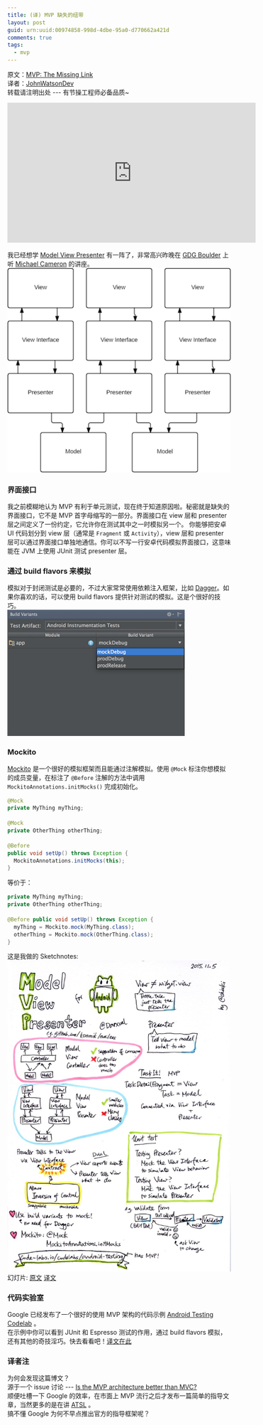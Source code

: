 ```yaml
---
title: (译) MVP 缺失的纽带
layout: post
guid: urn:uuid:00974858-998d-4dbe-95a0-d770662a421d
comments: true
tags:
  - mvp
---
```


原文：[MVP: The Missing Link](http://blog.sqisland.com/2015/11/mvp-missing-link.html)  
译者：[JohnWatsonDev](http://www.johnwatsondev.com)  
转载请注明出处 --- 有节操工程师必备品质~

<div class="video-container"> <iframe width="560" height="315" src="https://www.youtube.com/embed/AoqL1PN8hCk" frameborder="0" allowfullscreen> </iframe> </div>

我已经想学 [Model View Presenter](https://en.wikipedia.org/wiki/Model%E2%80%93view%E2%80%93presenter) 有一阵了，非常高兴昨晚在 [GDG Boulder](http://www.meetup.com/Google-Developer-Group-Boulder/events/226164202/) 上听 [Michael Cameron](https://twitter.com/darxval) 的讲座。  
![mvp with View Interface](/media/files/2015/11/15/missing_link_MVP.png)

### 界面接口
我之前模糊地认为 MVP 有利于单元测试，现在终于知道原因啦。秘密就是缺失的界面接口，它不是 MVP 首字母缩写的一部分。界面接口在 view 层和 presenter 层之间定义了一份约定，它允许你在测试其中之一时模拟另一个。
你能够把安卓 UI 代码划分到 view 层（通常是 `Fragment` 或 `Activity`），view 层和 presenter 层可以通过界面接口单独地通信。你可以不写一行安卓代码模拟界面接口，这意味能在 JVM 上使用 JUnit 测试 presenter 层。

### 通过 build flavors 来模拟
模拟对于封闭测试是必要的，不过大家常常使用依赖注入框架，比如 [Dagger](http://google.github.io/dagger)。如果你喜欢的话，可以使用 build flavors 提供针对测试的模拟。这是个很好的技巧。  
![mock via build flavors](/media/files/2015/11/15/missing_link_mock.png)

### Mockito
[Mockito](http://mockito.org/) 是一个很好的模拟框架而且能通过注解模拟。使用 `@Mock` 标注你想模拟的成员变量，在标注了 `@Before` 注解的方法中调用 `MockitoAnnotations.initMocks()` 完成初始化。

```java
@Mock
private MyThing myThing;

@Mock
private OtherThing otherThing;

@Before
public void setUp() throws Exception {
  MockitoAnnotations.initMocks(this);
}
```
等价于：

```java
private MyThing myThing;
private OtherThing otherThing;

@Before public void setUp() throws Exception {
  myThing = Mockito.mock(MyThing.class);
  otherThing = Mockito.mock(OtherThing.class);
}
```
这是我做的 Sketchnotes:  
![sketch_notes](/media/files/2015/11/15/sketch_notes.jpg)  
幻灯片: [原文](http://www.slideshare.net/DarxVal/model-view-presenter-presentation) [译文]()

### 代码实验室
Google 已经发布了一个很好的使用 MVP 架构的代码示例 [Android Testing Codelab](http://www.code-labs.io/codelabs/android-testing/) 。  
在示例中你可以看到 JUnit 和 Espresso 测试的作用，通过 build flavors 模拟，还有其他的奇技淫巧。快去看看吧！[译文在此]()

### 译者注
为何会发现这篇博文？  
源于一个 issue 讨论 --- [Is the MVP architecture better than MVC?](https://github.com/futurice/android-best-practices/issues/83)  
顺便吐槽一下 Google 的效率，在市面上 MVP 流行之后才发布一篇简单的指导文章，当然更多的是在讲 [ATSL](http://google.github.io/android-testing-support-library/) 。  
搞不懂 Google 为何不早点推出官方的指导框架呢？
